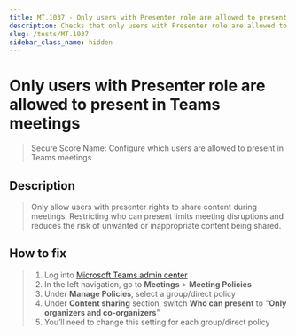 ```yaml
---
title: MT.1037 - Only users with Presenter role are allowed to present in Teams meetings
description: Checks that only users with Presenter role are allowed to present in Teams meetings
slug: /tests/MT.1037
sidebar_class_name: hidden
---
```


# Only users with Presenter role are allowed to present in Teams meetings

> Secure Score Name: Configure which users are allowed to present in Teams meetings

## Description

> Only allow users with presenter rights to share content during meetings. Restricting who can present limits meeting disruptions and reduces the risk of unwanted or inappropriate content being shared.

## How to fix

> 1. Log into [Microsoft Teams admin center](https://aka.ms/teamsadmincenter)
> 2. In the left navigation, go to **Meetings** > **Meeting Policies**
> 3. Under **Manage Policies**, select a group/direct policy
> 4. Under **Content sharing** section, switch **Who can present** to "**Only organizers and co-organizers**"
> 5. You’ll need to change this setting for each group/direct policy